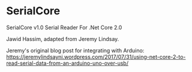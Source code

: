 # SerialCore
SerialCore v1.0 Serial Reader For .Net Core 2.0

Jawid Hassim, adapted from Jeremy Lindsay.

Jeremy's original blog post for integrating with Arduino:
https://jeremylindsayni.wordpress.com/2017/07/31/using-net-core-2-to-read-serial-data-from-an-arduino-uno-over-usb/
